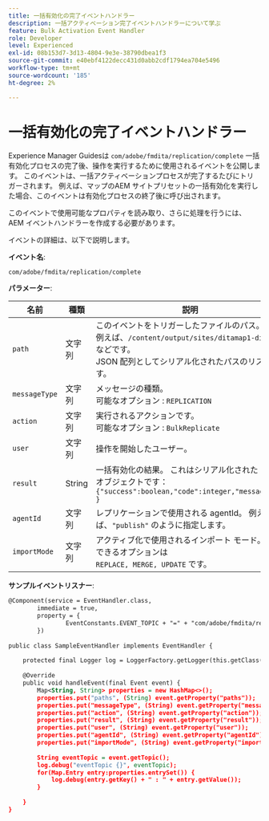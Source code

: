 ```yaml
---
title: 一括有効化の完了イベントハンドラー
description: 一括アクティベーション完了イベントハンドラーについて学ぶ
feature: Bulk Activation Event Handler
role: Developer
level: Experienced
exl-id: 08b153d7-3d13-4804-9e3e-38790dbea1f3
source-git-commit: e40ebf4122decc431d0abb2cdf1794ea704e5496
workflow-type: tm+mt
source-wordcount: '185'
ht-degree: 2%

---
```


# 一括有効化の完了イベントハンドラー

Experience Manager Guidesは `com/adobe/fmdita/replication/complete` 一括有効化プロセスの完了後、操作を実行するために使用されるイベントを公開します。 このイベントは、一括アクティベーションプロセスが完了するたびにトリガーされます。 例えば、マップのAEM サイトプリセットの一括有効化を実行した場合、このイベントは有効化プロセスの終了後に呼び出されます。

このイベントで使用可能なプロパティを読み取り、さらに処理を行うには、AEM イベントハンドラーを作成する必要があります。

イベントの詳細は、以下で説明します。

**イベント名**:

```
com/adobe/fmdita/replication/complete 
```

**パラメーター**:

|名前|種類|説明|
|----|----|-----------|
|`path`|文字列|このイベントをトリガーしたファイルのパス。 <br>例えば、`/content/output/sites/ditamap1-ditamap` などです。<br> JSON 配列としてシリアル化されたパスのリストです。|
|`messageType`|文字列|メッセージの種類。 <br> 可能なオプション : `REPLICATION`|
|`action`|文字列|実行されるアクションです。 <br> 可能なオプション : `BulkReplicate`|
|`user`|文字列|操作を開始したユーザー。|
|`result`|String|一括有効化の結果。 これはシリアル化された JSON オブジェクトです：<br>`{"success":boolean,"code":integer,"message":"" }`|
|`agentId`|文字列|レプリケーションで使用される agentId。 例えば、`"publish"` のように指定します。|
|`importMode`|文字列|アクティブ化で使用されるインポート モード。 使用できるオプションは <br>`REPLACE, MERGE, UPDATE` です。|


**サンプルイベントリスナー**:

```XML
@Component(service = EventHandler.class,
        immediate = true,
        property = {
                EventConstants.EVENT_TOPIC + "=" + "com/adobe/fmdita/replication/complete",
        })
 
public class SampleEventHandler implements EventHandler {
 
    protected final Logger log = LoggerFactory.getLogger(this.getClass());
 
    @Override
    public void handleEvent(final Event event) {
        Map<String, String> properties = new HashMap<>();
        properties.put("paths", (String) event.getProperty("paths"));
        properties.put("messageType", (String) event.getProperty("messageType"));
        properties.put("action", (String) event.getProperty("action"));
        properties.put("result", (String) event.getProperty("result"));
        properties.put("user", (String) event.getProperty("user"));
        properties.put("agentId", (String) event.getProperty("agentId"));
        properties.put("importMode", (String) event.getProperty("importMode"));
 
        String eventTopic = event.getTopic();
        log.debug("eventTopic {}", eventTopic);
        for(Map.Entry entry:properties.entrySet()) {
            log.debug(entry.getKey() + " : " + entry.getValue());
        }
 
    }
}
```
